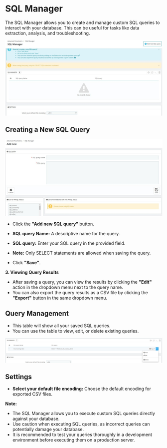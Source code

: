 # SQL Manager

The SQL Manager allows you to create and manage custom SQL queries to interact with your database. This can be useful for tasks like data extraction, analysis, and troubleshooting.

![SQL image](./sql1.png)

## Creating a New SQL Query

![add sql](./add_sql1.png)


   * Click the **"Add new SQL query"** button.

- **SQL query Name:** A descriptive name for the query.
-   **SQL query:** Enter your SQL query in the provided field.
- **Note:** Only SELECT statements are allowed when saving the query.

- Click **"Save"**.

**3. Viewing Query Results**

   * After saving a query, you can view the results by clicking the **"Edit"** action in the dropdown menu next to the query name.
   * You can also export the query results as a CSV file by clicking the **"Export"** button in the same dropdown menu.

## Query Management

   * This table will show all your saved SQL queries.
   * You can use the table to view, edit, or delete existing queries.

![sql list](./sql_list.png)

## Settings

   * **Select your default file encoding:** Choose the default encoding for exported CSV files.

**Note:**

* The SQL Manager allows you to execute custom SQL queries directly against your database.
* Use caution when executing SQL queries, as incorrect queries can potentially damage your database.
* It is recommended to test your queries thoroughly in a development environment before executing them on a production server.

